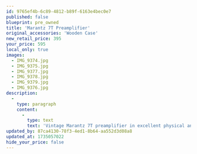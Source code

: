 ```yaml
---
id: 9765ef4b-6c89-4812-b89f-6163e4bec0e7
published: false
blueprint: pre_owned
title: 'Marantz 7T Preamplifier'
original_accessories: 'Wooden Case'
new_retail_price: 395
your_price: 595
local_only: true
images:
  - IMG_9374.jpg
  - IMG_9375.jpg
  - IMG_9377.jpg
  - IMG_9378.jpg
  - IMG_9379.jpg
  - IMG_9376.jpg
description:
  -
    type: paragraph
    content:
      -
        type: text
        text: 'Vintage Marantz 7T preamplifier in excellent physical and functional condition with wooden case. '
updated_by: 87ca4130-78f3-4ed1-8b64-aa552d3d08a8
updated_at: 1735057022
hide_your_price: false
---
```

